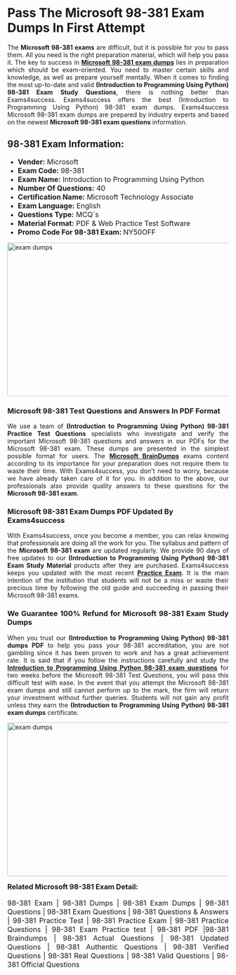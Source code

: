 <h1><strong><strong>Pass The Microsoft 98-381 Exam Dumps In First Attempt</strong></strong></h1> <p style="text-align:justify">The <strong>Microsoft 98-381 exams</strong> are difficult, but it is possible for you to pass them. All you need is the right preparation material, which will help you pass it. The key to success in <a href="https://www.exams4success.com/microsoft/98-381-pdf-exam-dumps"><strong>Microsoft 98-381 exam dumps</strong></a> lies in preparation which should be exam-oriented. You need to master certain skills and knowledge, as well as prepare yourself mentally. When it comes to finding the most up-to-date and valid <strong>(Introduction to Programming Using Python) 98-381 Exam Study Questions</strong>, there is nothing better than Exams4success. Exams4success offers the best (Introduction to Programming Using Python) 98-381 exam dumps. Exams4success Microsoft 98-381 exam dumps are prepared by industry experts and based on the newest <strong>Microsoft 98-381 exam questions</strong> information.</p> <h2><strong><strong>98-381 Exam Information:</strong></strong></h2> <ul> <li><span style="font-size:16px"><strong>Vender:</strong> Microsoft</span></li> <li><span style="font-size:16px"><strong>Exam Code:</strong> 98-381</span></li> <li><span style="font-size:16px"><strong>Exam Name:</strong> Introduction to Programming Using Python</span></li> <li><span style="font-size:16px"><strong>Number Of Questions:</strong> 40</span></li> <li><span style="font-size:16px"><strong>Certification Name:</strong> Microsoft Technology Associate</span></li> <li><span style="font-size:16px"><strong>Exam Language:</strong> English</span></li> <li><span style="font-size:16px"><strong>Questions Type:</strong> MCQ`s</span></li> <li><span style="font-size:16px"><strong>Material Format:</strong> PDF & Web Practice Test Software</span></li> <li><span style="font-size:16px"><strong>Promo Code For 98-381 Exam: </strong>NY50OFF</span></li> </ul> <p><a href="https://www.exams4success.com/microsoft/98-381-pdf-exam-dumps" rel="no-follow"><img alt="exam dumps" src="https://www.certcollections.com/uploads/content/infrist1.png" style="height:350px; width:750px" /></a></p> <h3><strong>Microsoft 98-381 Test Questions and Answers In PDF Format</strong></h3> <p style="text-align:justify">We use a team of <strong>(Introduction to Programming Using Python) 98-381 Practice Test Questions</strong> specialists who investigate and verify the important Microsoft 98-381 questions and answers in our PDFs for the Microsoft 98-381 exam. These dumps are presented in the simplest possible format for users. The <a href="https://www.exams4success.com/microsoft-exam-dumps"><strong>Microsoft BrainDumps</strong></a> exams content according to its importance for your preparation does not require them to waste their time. With Exams4success, you don't need to worry, because we have already taken care of it for you. In addition to the above, our professionals also provide quality answers to these questions for the<strong> Microsoft 98-381 exam</strong>.</p> <h3><strong> Microsoft 98-381 Exam Dumps PDF Updated By Exams4success</strong></h3> <p style="text-align:justify">With Exams4success, once you become a member, you can relax knowing that professionals are doing all the work for you. The syllabus and pattern of the <strong>Microsoft 98-381 exam </strong>are updated regularly. We provide 90 days of free updates to our <strong>(Introduction to Programming Using Python) 98-381 Exam Study Material</strong> products after they are purchased. Exams4success keeps you updated with the most recent <a href="https://www.exams4success.com/"><strong>Practice Exam</strong></a>. It is the main intention of the institution that students will not be a miss or waste their precious time by following the old guide and succeeding in passing their Microsoft 98-381 exams.</p> <h3 style="text-align:justify"><strong>We Guarantee 100% Refund for Microsoft 98-381 Exam Study Dumps</strong></h3> <p style="text-align:justify">When you trust our <strong>(Introduction to Programming Using Python) 98-381 dumps PDF</strong> to help you pass your 98-381 accreditation, you are not gambling since it has been proven to work and has a great achievement rate. It is said that if you follow the instructions carefully and study the <a href="https://www.exams4success.com/microsoft/98-381-pdf-exam-dumps"><strong>Introduction to Programming Using Python 98-381 exam questions</strong></a> for two weeks before the Microsoft 98-381 Test Questions, you will pass this difficult test with ease. In the event that you attempt the Microsoft 98-381 exam dumps and still cannot perform up to the mark, the firm will return your investment without further queries. Students will not gain any profit unless they earn the <strong>(Introduction to Programming Using Python) 98-381 exam dumps</strong> certificate.</p> <p style="text-align:justify"><a href="https://www.exams4success.com/microsoft/98-381-pdf-exam-dumps" rel="no-follow"><img alt="exam dumps" src="https://www.certcollections.com/uploads/content/free_demo1.png" style="height:350px; width:750px" /></a></p> <p style="text-align:justify"><span style="font-size:16px"><strong>Related Microsoft 98-381 Exam Detail:</strong></span><br /> <br /> <span style="font-size:16px">98-381 Exam | 98-381 Dumps | 98-381 Exam Dumps | 98-381 Questions | 98-381 Exam Questions | 98-381 Questions & Answers | 98-381 Practice Test | 98-381 Practice Exam | 98-381 Practice Questions | 98-381 Exam Practice test | 98-381 PDF |98-381 Braindumps | 98-381 Actual Questions | 98-381 Updated Questions | 98-381 Authentic Questions | 98-381 Verified Questions | 98-381 Real Questions | 98-381 Valid Questions | 98-381 Official Questions</span></p>

